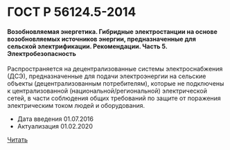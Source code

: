 # ГОСТ Р 56124.5-2014

#### Возобновляемая энергетика. Гибридные электростанции на основе возобновляемых источников энергии, предназначенные для сельской электрификации. Рекомендации. Часть 5. Электробезопасность 

Распространяется на децентрализованные системы электроснабжения (ДСЭ), предназначенные для подачи электроэнергии на сельские объекты (децентрализованным потребителям), которые не подключены к централизованной (национальной/региональной) электрической сетей, в части соблюдения общих требований по защите от поражения электрическим током людей и оборудования.

- Дата введения	01.07.2016
- Актуализация	01.02.2020

<a href="~/files/56124.5-2014.pdf" onclick="openPdf('56124.5-2014.pdf', 'application/pdf');"> Читать</a>